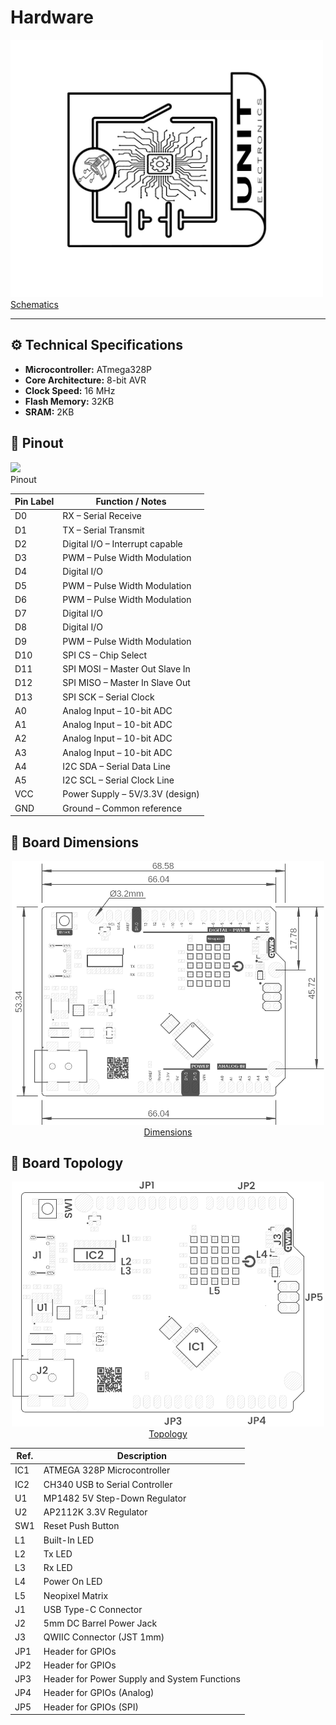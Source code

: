 # Hardware


<a href="./unit_sch_v_0_0_1_ue0081_Jun-R3.pdf"><img src="resources/Schematics_icon.jpg?raw=false" width="500px"><br/> Schematics</a>

---

## ⚙️ Technical Specifications

- **Microcontroller:** ATmega328P
- **Core Architecture:** 8-bit AVR
- **Clock Speed:** 16 MHz
- **Flash Memory:** 32KB
- **SRAM:** 2KB

## 🔌 Pinout

<a ><img src="./resources/Pinout_icon.jpg?raw=false" width="500px"><br/> Pinout</a>

<div align="center">

| Pin Label | Function / Notes                |
| --------- | ------------------------------- |
| D0        | RX – Serial Receive             |
| D1        | TX – Serial Transmit            |
| D2        | Digital I/O – Interrupt capable |
| D3        | PWM – Pulse Width Modulation    |
| D4        | Digital I/O                     |
| D5        | PWM – Pulse Width Modulation    |
| D6        | PWM – Pulse Width Modulation    |
| D7        | Digital I/O                     |
| D8        | Digital I/O                     |
| D9        | PWM – Pulse Width Modulation    |
| D10       | SPI CS – Chip Select            |
| D11       | SPI MOSI – Master Out Slave In  |
| D12       | SPI MISO – Master In Slave Out  |
| D13       | SPI SCK – Serial Clock          |
| A0        | Analog Input – 10-bit ADC       |
| A1        | Analog Input – 10-bit ADC       |
| A2        | Analog Input – 10-bit ADC       |
| A3        | Analog Input – 10-bit ADC       |
| A4        | I2C SDA – Serial Data Line      |
| A5        | I2C SCL – Serial Clock Line     |
| VCC       | Power Supply – 5V/3.3V (design) |
| GND       | Ground – Common reference       |


</div>

## 📏 Board Dimensions
<div align="center">
<a href="./resources/unit_dimension_v_0_0_1_ue0081_Jun R3.png"><img src="./resources/unit_dimension_v_0_0_1_ue0081_Jun R3.png" width="500px"><br/>Dimensions</a>
</div>

## 📃 Board Topology
<div align="center">
<a href="./resources/unit_topology_v_0_0_1_ue0081_Jun R3.png"><img src="./resources/unit_topology_v_0_0_1_ue0081_Jun R3.png" width="500px"><br/>Topology</a>

| Ref.  | Description                                                                 |
|-------|-----------------------------------------------------------------------------|
| IC1   | ATMEGA 328P Microcontroller                                                 |
| IC2   | CH340 USB to Serial Controller                                              |
| U1    | MP1482 5V Step-Down Regulator                                               |
| U2    | AP2112K 3.3V Regulator                                                      |
| SW1   | Reset Push Button                                                           |
| L1    | Built-In LED                                                                |
| L2    | Tx LED                                                                      |
| L3    | Rx LED                                                                      |
| L4    | Power On LED                                                                |
| L5    | Neopixel Matrix                                                             |
| J1    | USB Type-C Connector                                                        |
| J2    | 5mm DC Barrel Power Jack                                                    |
| J3    | QWIIC Connector (JST 1mm)                                                   |
| JP1   | Header for GPIOs                                                            |
| JP2   | Header for GPIOs                                                            |
| JP3   | Header for Power Supply and System Functions                                |
| JP4   | Header for GPIOs (Analog)                                                   |
| JP5   | Header for GPIOs (SPI)                                                      |
</div>